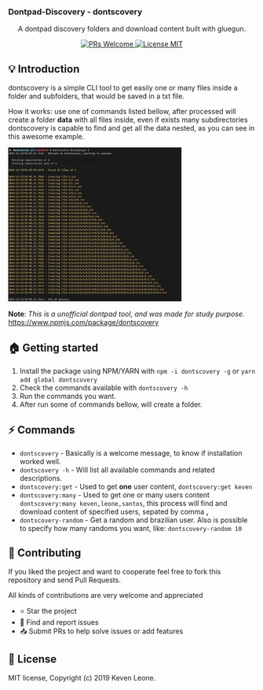### Dontpad-Discovery - dontscovery
    
<p align="center"> A dontpad discovery folders and download content built with gluegun. </p>

<p align="center">
  <a href="http://makeapullrequest.com">
    <img src="https://img.shields.io/badge/PRs-welcome-brightgreen.svg?style=flat-square" alt="PRs Welcome">
  </a>
  <a href="https://opensource.org/licenses/MIT">
    <img src="https://img.shields.io/badge/license-MIT-blue.svg?style=flat-square" alt="License MIT">
  </a>
</p>

## :bulb: Introduction 

dontscovery is a simple CLI tool to get easily one or many files inside a folder and subfolders, that would be saved in a txt file.

How it works: use one of commands listed bellow, after processed will create a folder **data** with all files inside, even if exists many subdirectories dontscovery is capable to find and get all the data nested, as you can see in this awesome example.

<img width="70%" src="https://raw.githubusercontent.com/kevenleone/dontpad-discovery/master/screenshots/nested.png" alt="Nested filecontent">

**Note**: *This is a unofficial dontpad tool, and was made for study purpose.*
https://www.npmjs.com/package/dontscovery
## :house: Getting started

1. Install the package using NPM/YARN with `npm -i dontscovery -g` or `yarn add global dontscovery`
2. Check the commands available with `dontscovery -h`
3. Run the commands you want.
4. After run some of commands bellow, will create a folder.

## :zap: Commands
- `dontscovery` - Basically is a welcome message, to know if installation worked well.
- `dontscovery -h` - Will list all available commands and related descriptions.
- `dontscovery:get` - Used to get **one** user content, `dontscovery:get keven`
- `dontscovery:many` - Used to get one or many users content `dontscovery:many keven,leone,santos`, this process will find and download content of specified users, sepated by comma **,**
- `dontscovery-random` - Get a random and brazilian user. Also is possible to specify how many randoms you want, like: `dontscovery-random 10`

## :handshake: **Contributing**
If you liked the project and want to cooperate feel free to fork this repository and send Pull Requests.

All kinds of contributions are very welcome and appreciated

-   ⭐️ Star the project
-   🐛 Find and report issues
-   📥 Submit PRs to help solve issues or add features

## :book: License
MIT license, Copyright (c) 2019 Keven Leone.